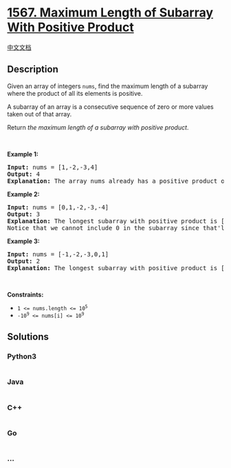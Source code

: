 # [1567. Maximum Length of Subarray With Positive Product](https://leetcode.com/problems/maximum-length-of-subarray-with-positive-product)

[中文文档](/solution/1500-1599/1567.Maximum%20Length%20of%20Subarray%20With%20Positive%20Product/README.md)

## Description

<p>Given an array of integers <code>nums</code>, find the maximum length of a subarray where the product of all its elements is positive.</p>

<p>A subarray of an array is a consecutive sequence of zero or more values taken out of that array.</p>

<p>Return <em>the maximum length of a subarray with positive product</em>.</p>

<p>&nbsp;</p>
<p><strong class="example">Example 1:</strong></p>

<pre>
<strong>Input:</strong> nums = [1,-2,-3,4]
<strong>Output:</strong> 4
<strong>Explanation:</strong> The array nums already has a positive product of 24.
</pre>

<p><strong class="example">Example 2:</strong></p>

<pre>
<strong>Input:</strong> nums = [0,1,-2,-3,-4]
<strong>Output:</strong> 3
<strong>Explanation:</strong> The longest subarray with positive product is [1,-2,-3] which has a product of 6.
Notice that we cannot include 0 in the subarray since that&#39;ll make the product 0 which is not positive.</pre>

<p><strong class="example">Example 3:</strong></p>

<pre>
<strong>Input:</strong> nums = [-1,-2,-3,0,1]
<strong>Output:</strong> 2
<strong>Explanation:</strong> The longest subarray with positive product is [-1,-2] or [-2,-3].
</pre>

<p>&nbsp;</p>
<p><strong>Constraints:</strong></p>

<ul>
	<li><code>1 &lt;= nums.length &lt;= 10<sup>5</sup></code></li>
	<li><code>-10<sup>9</sup> &lt;= nums[i] &lt;= 10<sup>9</sup></code></li>
</ul>


## Solutions

<!-- tabs:start -->

### **Python3**

```python

```

### **Java**

```java

```

### **C++**

```cpp

```

### **Go**

```go

```

### **...**

```

```

<!-- tabs:end -->